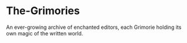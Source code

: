# The-Grimories
An ever-growing archive of enchanted editors, each Grimorie holding its own magic of the written world.
